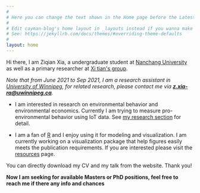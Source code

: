 ```yaml
---
#
# Here you can change the text shown in the Home page before the Latest Posts section.
#
# Edit cayman-blog's home layout in _layouts instead if you wanna make some changes
# See: https://jekyllrb.com/docs/themes/#overriding-theme-defaults
#
layout: home
---
```


Hi there, I am Ziqian Xia, a undergraduate student at [Nanchang University](https://www.ncu.edu.cn) as well as a primary researcher at [Xi tian's group](http://sem.ncu.edu.cn/szdw/szgk/js/79c83e7575f34bfca134a33cd2e17209.htm).

*Note that from June 2021 to Sep 2021, I am a research assistant in [University of Winnipeg](https://www.uwinnipeg.ca/), for related research, please contact me via **z.xia-ra@uwinnipeg.ca**.*

- I am interested in research on environmental behavior and environmental economics. Currently I am trying to measure pro-environmental behavior using IoT data. See [my research section](https://ziqian-xia.github.io/research.html) for detail.

- I am a fan of [R](https://www.rstudio.com) and I enjoy using it for modeling and visualization. I am currently working on a visualization package that help figures easily meets the publication requirements. If you are interested please visit the [resources](https://ziqian-xia.github.io/about.html) page.

You can directly download my CV and my talk from the website. Thank you!

**Now I am seeking for available Masters or PhD positions, feel free to reach me if there any info and chances**
